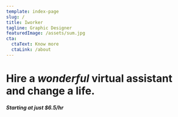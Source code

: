 ```yaml
---
template: index-page
slug: /
title: Iworker
tagline: Graphic Designer
featuredImage: /assets/sum.jpg
cta:
  ctaText: Know more
  ctaLink: /about
---
```

# Hire a ***wonderful*** virtual assistant and change a life.



##### Starting at just $6.5/hr